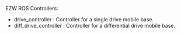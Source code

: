 EZW ROS Controllers:
- drive_controller : Controller for a single drive mobile base.
- diff_drive_controller : Controller for a differential drive mobile base.
